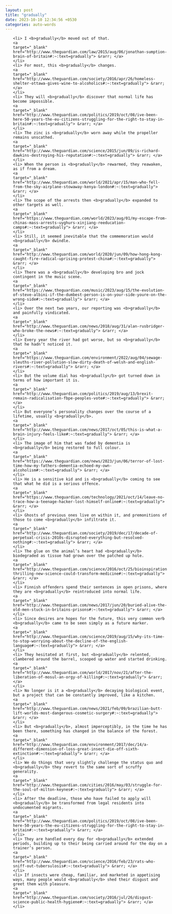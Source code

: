 ```yaml
---
layout: post
title: "gradually"
date: 2023-10-10 12:34:56 +0530
categories: auto-words
---
```

<ol>

    <li> I <b>gradually</b> moved out of that.
    <a 
    target="_blank" 
    href="http://www.theguardian.com/law/2015/aug/06/jonathan-sumption-brain-of-britain#:~:text=gradually"> &rarr; </a>
    </li>
    <li> For most, this <b>gradually</b> changes.
    <a 
    target="_blank" 
    href="http://www.theguardian.com/society/2016/apr/26/homeless-shelter-ottawa-gives-wine-to-alcoholics#:~:text=gradually"> &rarr; </a>
    </li>
    <li> They will <b>gradually</b> discover that normal life has become impossible.
    <a 
    target="_blank" 
    href="http://www.theguardian.com/politics/2019/oct/08/ive-been-here-50-years-the-eu-citizens-struggling-for-the-right-to-stay-in-britain#:~:text=gradually"> &rarr; </a>
    </li>
    <li> The zinc is <b>gradually</b> worn away while the propeller remains unscathed.
    <a 
    target="_blank" 
    href="http://www.theguardian.com/science/2015/jun/09/is-richard-dawkins-destroying-his-reputation#:~:text=gradually"> &rarr; </a>
    </li>
    <li> When the person is <b>gradually</b> rewarmed, they reawaken, as if from a dream.
    <a 
    target="_blank" 
    href="http://www.theguardian.com/world/2021/apr/15/man-who-fell-from-the-sky-airplane-stowaway-kenya-london#:~:text=gradually"> &rarr; </a>
    </li>
    <li> The scope of the arrests then <b>gradually</b> expanded to other targets as well.
    <a 
    target="_blank" 
    href="https://www.theguardian.com/world/2023/aug/01/my-escape-from-chinas-mass-arrests-uyghurs-xinjiang-reeducation-camps#:~:text=gradually"> &rarr; </a>
    </li>
    <li> Still, it seemed inevitable that the commemoration would <b>gradually</b> dwindle.
    <a 
    target="_blank" 
    href="http://www.theguardian.com/world/2020/jun/09/how-hong-kong-caught-fire-radical-uprising-protest-china#:~:text=gradually"> &rarr; </a>
    </li>
    <li> There was a <b>gradually</b> developing bro and jock contingent in the music scene.
    <a 
    target="_blank" 
    href="https://www.theguardian.com/music/2023/aug/15/the-evolution-of-steve-albini-if-the-dumbest-person-is-on-your-side-youre-on-the-wrong-side#:~:text=gradually"> &rarr; </a>
    </li>
    <li> Over the next two years, our reporting was <b>gradually</b> and painfully vindicated.
    <a 
    target="_blank" 
    href="http://www.theguardian.com/news/2018/aug/31/alan-rusbridger-who-broke-the-news#:~:text=gradually"> &rarr; </a>
    </li>
    <li> Every year the river had got worse, but so <b>gradually</b> that he hadn’t noticed it.
    <a 
    target="_blank" 
    href="https://www.theguardian.com/environment/2022/aug/04/sewage-sleuths-river-pollution-slow-dirty-death-of-welsh-and-english-rivers#:~:text=gradually"> &rarr; </a>
    </li>
    <li> But the volume dial has <b>gradually</b> got turned down in terms of how important it is.
    <a 
    target="_blank" 
    href="http://www.theguardian.com/politics/2019/aug/13/brexit-remain-radicalisation-fbpe-peoples-vote#:~:text=gradually"> &rarr; </a>
    </li>
    <li> But everyone’s personality changes over the course of a lifetime, usually <b>gradually</b>.
    <a 
    target="_blank" 
    href="http://www.theguardian.com/news/2017/oct/05/this-is-what-a-brain-injury-feels-like#:~:text=gradually"> &rarr; </a>
    </li>
    <li> The image of him that was faded by dementia is <b>gradually</b> being restored to full colour.
    <a 
    target="_blank" 
    href="https://www.theguardian.com/news/2023/jun/06/terror-of-lost-time-how-my-fathers-dementia-echoed-my-own-alcoholism#:~:text=gradually"> &rarr; </a>
    </li>
    <li> He is a sensitive kid and is <b>gradually</b> coming to see that what he did is a serious offence.
    <a 
    target="_blank" 
    href="https://www.theguardian.com/technology/2021/oct/14/leave-no-trace-how-a-teenage-hacker-lost-himself-online#:~:text=gradually"> &rarr; </a>
    </li>
    <li> Ghosts of previous ones live on within it, and premonitions of those to come <b>gradually</b> infiltrate it.
    <a 
    target="_blank" 
    href="http://www.theguardian.com/society/2019/dec/17/decade-of-perpetual-crisis-2010s-disrupted-everything-but-resolved-nothing#:~:text=gradually"> &rarr; </a>
    </li>
    <li> The glue on the animal’s heart had <b>gradually</b> biodegraded as tissue had grown over the patched up hole.
    <a 
    target="_blank" 
    href="http://www.theguardian.com/science/2016/oct/25/bioinspiration-thrilling-new-science-could-transform-medicine#:~:text=gradually"> &rarr; </a>
    </li>
    <li> Finnish offenders spend their sentences in open prisons, where they are <b>gradually</b> reintroduced into normal life.
    <a 
    target="_blank" 
    href="http://www.theguardian.com/news/2017/jun/20/buried-alive-the-old-men-stuck-in-britains-prisons#:~:text=gradually"> &rarr; </a>
    </li>
    <li> Since desires are hopes for the future, this very common verb <b>gradually</b> came to be seen simply as a future marker.
    <a 
    target="_blank" 
    href="http://www.theguardian.com/science/2019/aug/15/why-its-time-to-stop-worrying-about-the-decline-of-the-english-language#:~:text=gradually"> &rarr; </a>
    </li>
    <li> They hesitated at first, but <b>gradually</b> relented, clambered around the barrel, scooped up water and started drinking.
    <a 
    target="_blank" 
    href="http://www.theguardian.com/world/2017/nov/21/after-the-liberation-of-mosul-an-orgy-of-killing#:~:text=gradually"> &rarr; </a>
    </li>
    <li> No longer is it a <b>gradually</b> decaying biological event, but a project that can be constantly improved, like a kitchen.
    <a 
    target="_blank" 
    href="http://www.theguardian.com/news/2021/feb/09/brazilian-butt-lift-worlds-most-dangerous-cosmetic-surgery#:~:text=gradually"> &rarr; </a>
    </li>
    <li> But <b>gradually</b>, almost imperceptibly, in the time he has been there, something has changed in the balance of the forest.
    <a 
    target="_blank" 
    href="http://www.theguardian.com/environment/2017/dec/14/a-different-dimension-of-loss-great-insect-die-off-sixth-extinction#:~:text=gradually"> &rarr; </a>
    </li>
    <li> We do things that very slightly challenge the status quo and <b>gradually</b> they revert to the same sort of scruffy generality.
    <a 
    target="_blank" 
    href="http://www.theguardian.com/cities/2016/may/03/struggle-for-the-soul-of-milton-keynes#:~:text=gradually"> &rarr; </a>
    </li>
    <li> After the deadline, those who have failed to apply will <b>gradually</b> be transformed from legal residents into undocumented migrants.
    <a 
    target="_blank" 
    href="http://www.theguardian.com/politics/2019/oct/08/ive-been-here-50-years-the-eu-citizens-struggling-for-the-right-to-stay-in-britain#:~:text=gradually"> &rarr; </a>
    </li>
    <li> They are handled every day for <b>gradually</b> extended periods, building up to their being carried around for the day on a trainer’s person.
    <a 
    target="_blank" 
    href="http://www.theguardian.com/science/2016/feb/23/rats-who-sniff-out-tubersulosis#:~:text=gradually"> &rarr; </a>
    </li>
    <li> If insects were cheap, familiar, and marketed in appetising ways, many people would <b>gradually</b> shed their disgust and greet them with pleasure.
    <a 
    target="_blank" 
    href="http://www.theguardian.com/society/2016/jul/26/disgust-science-public-health-hygiene#:~:text=gradually"> &rarr; </a>
    </li>